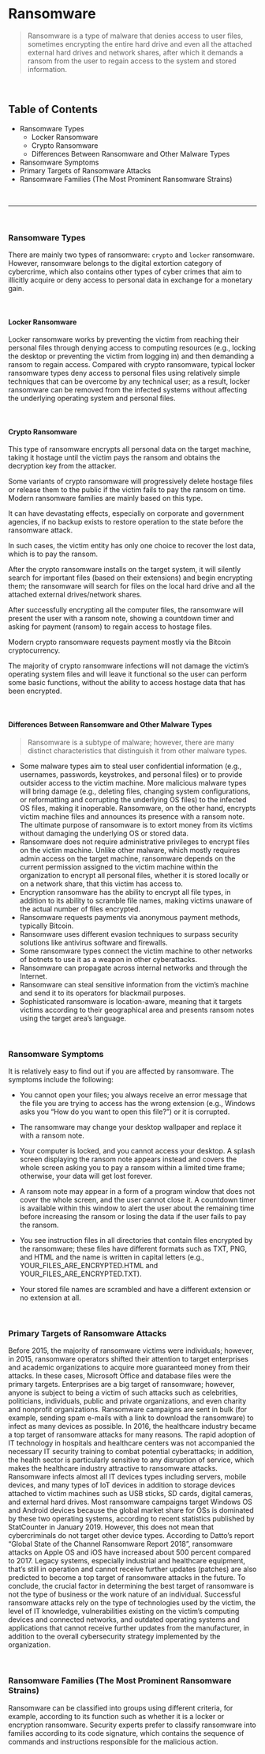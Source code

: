 # Ransomware

> Ransomware is a type of malware that denies access to user files, sometimes encrypting the entire hard drive and even all the attached external hard drives and network shares, after which it demands a ransom from the user to regain access to the system and stored information.

<br/>

## Table of Contents

-   Ransomware Types
    -   Locker Ransomware
    -   Crypto Ransomware
    -   Differences Between Ransomware and Other Malware Types
-   Ransomware Symptoms
-   Primary Targets of Ransomware Attacks
-   Ransomware Families (The Most Prominent Ransomware Strains)

<br/>

---

<br/>

### Ransomware Types

There are mainly two types of ransomware: `crypto` and `locker` ransomware.
However, ransomware belongs to the digital extortion category of cybercrime, which also contains other types of cyber crimes that aim to illicitly acquire or deny access to personal data in exchange for a monetary gain.

<br/>

#### Locker Ransomware

Locker ransomware works by preventing the victim from reaching their personal files through denying access to computing resources (e.g., locking the desktop or preventing the victim from logging in) and then demanding a ransom to regain access.
Compared with crypto ransomware, typical locker ransomware types deny access to personal files using relatively simple techniques that can be overcome by any technical user; as a result, locker ransomware can be removed from the infected systems without affecting the underlying operating system and personal files.

<br/>

#### Crypto Ransomware

This type of ransomware encrypts all personal data on the target machine, taking it hostage until the victim pays the ransom and obtains the decryption key from the attacker.

Some variants of crypto ransomware will progressively delete hostage files or release them to the public if the victim fails to pay the ransom on time. Modern ransomware families are mainly based on this type.

It can have devastating effects, especially on corporate and government agencies, if no backup exists to restore operation to the state before the ransomware attack.

In such cases, the victim entity has only one choice to recover the lost data, which is to pay the ransom.

After the crypto ransomware installs on the target system, it will silently search for important files (based on their extensions) and begin encrypting them; the ransomware will search for files on the local hard drive and all the attached external drives/network shares.

After successfully encrypting all the computer files, the ransomware will present the user with a ransom note, showing a countdown timer and asking for payment (ransom) to regain access to hostage files.

Modern crypto ransomware requests payment mostly via the Bitcoin cryptocurrency.

The majority of crypto ransomware infections will not damage the victim’s operating system files and will leave it functional so the user can perform some basic functions, without the ability to access hostage data that has been encrypted.

<br/>

#### Differences Between Ransomware and Other Malware Types

> Ransomware is a subtype of malware; however, there are many distinct characteristics that distinguish it from other malware types.

-   Some malware types aim to steal user confidential information (e.g., usernames, passwords, keystrokes, and personal files) or to provide outsider access to the victim machine. More malicious malware types will bring damage (e.g., deleting files, changing system configurations, or reformatting and corrupting the underlying OS files) to the infected OS files, making it inoperable. Ransomware, on the other hand, encrypts victim machine files and announces its presence with a ransom note. The ultimate purpose of ransomware is to extort money from its victims without damaging the underlying OS or stored data.
-   Ransomware does not require administrative privileges to encrypt files on the victim machine. Unlike other malware, which mostly requires admin access on the target machine, ransomware depends on the current permission assigned to the victim machine within the organization to encrypt all personal files, whether it is stored locally or on a network share, that this victim has access to.
-   Encryption ransomware has the ability to encrypt all file types, in addition to its ability to scramble file names, making victims unaware of the actual number of files encrypted.
-   Ransomware requests payments via anonymous payment methods, typically Bitcoin.
-   Ransomware uses different evasion techniques to surpass security solutions like antivirus software and firewalls.
-   Some ransomware types connect the victim machine to other networks of botnets to use it as a weapon in other cyberattacks.
-   Ransomware can propagate across internal networks and through the Internet.
-   Ransomware can steal sensitive information from the victim’s machine and send it to its operators for blackmail purposes.
-   Sophisticated ransomware is location-aware, meaning that it targets victims according to their geographical area and presents ransom
    notes using the target area’s language.

<br/>

### Ransomware Symptoms

It is relatively easy to find out if you are affected by ransomware. The symptoms include the following:

-   You cannot open your files; you always receive an error message that the file you are trying to access has the wrong extension (e.g.,
    Windows asks you “How do you want to open this file?”) or it is corrupted.

-   The ransomware may change your desktop wallpaper and replace it with a ransom note.
-   Your computer is locked, and you cannot access your desktop. A splash screen displaying the ransom note appears instead and covers the whole screen asking you to pay a ransom within a limited time frame; otherwise, your data will get lost forever.
-   A ransom note may appear in a form of a program window that does not cover the whole screen, and the user cannot close it. A countdown timer is available within this window to alert the user about the remaining time before increasing the ransom or losing the data if the user fails to pay the ransom.
-   You see instruction files in all directories that contain files encrypted by the ransomware; these files have different formats such as TXT, PNG, and HTML and the name is written in capital letters (e.g., YOUR_FILES_ARE_ENCRYPTED.HTML and YOUR_FILES_ARE_ENCRYPTED.TXT).
-   Your stored file names are scrambled and have a different extension or no extension at all.

<br/>

### Primary Targets of Ransomware Attacks

Before 2015, the majority of ransomware victims were individuals; however, in 2015, ransomware operators shifted their attention to target enterprises and academic organizations to acquire more guaranteed money from their attacks.
In these cases, Microsoft Office and database files were the primary targets.
Enterprises are a big target of ransomware; however, anyone is subject to being a victim of such attacks such as celebrities, politicians, individuals, public and private organizations, and even charity and nonprofit organizations.
Ransomware campaigns are sent in bulk (for example, sending spam e-mails with a link to download the ransomware) to infect as many devices as possible.
In 2016, the healthcare industry became a top target of ransomware attacks for many reasons.
The rapid adoption of IT technology in hospitals and healthcare centers was not accompanied the necessary IT security training to combat potential cyberattacks;
in addition, the health sector is particularly sensitive to any disruption of service, which makes the healthcare industry attractive to ransomware attacks.
Ransomware infects almost all IT devices types including servers, mobile devices, and many types of IoT devices in addition to storage devices attached to victim machines such as USB sticks, SD cards, digital cameras, and external hard drives.
Most ransomware campaigns target Windows OS and Android devices because the global market share for OSs is dominated by these two operating systems, according to recent statistics published by StatCounter in January 2019.
However, this does not mean that cybercriminals do not target other device types.
According to Datto’s report “Global State of the Channel Ransomware Report 2018”, ransomware attacks on Apple OS and iOS have increased about 500 percent compared to 2017.
Legacy systems, especially industrial and healthcare equipment, that’s still in operation and cannot receive further updates (patches) are also predicted to become a top target of ransomware attacks in the future.
To conclude, the crucial factor in determining the best target of ransomware is not the type of business or the work nature of an individual.
Successful ransomware attacks rely on the type of technologies used by the victim, the level of IT knowledge, vulnerabilities existing on the victim’s computing devices and connected networks, and outdated operating systems and applications that cannot receive further updates from the manufacturer, in addition to the overall cybersecurity strategy implemented by the organization.

<br/>

### Ransomware Families (The Most Prominent Ransomware Strains)

Ransomware can be classified into groups using different criteria, for example, according to its function such as whether it is a locker or encryption ransomware.
Security experts prefer to classify ransomware into families according to its code signature, which contains the sequence of commands and instructions responsible for the malicious action.
